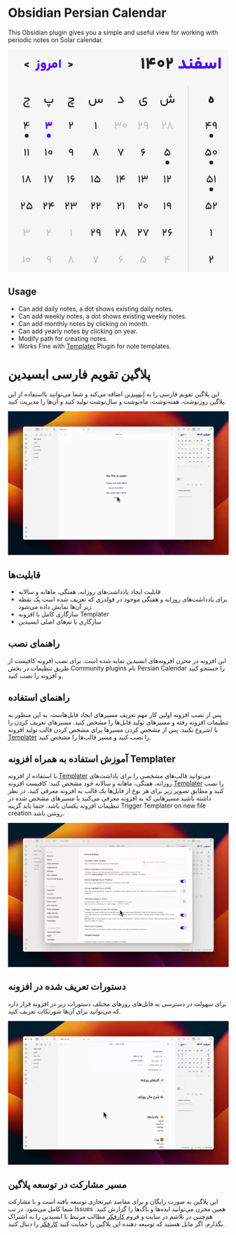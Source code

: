 
# Obsidian Persian Calendar

This Obsidian plugin gives you a simple and useful view for working with periodic notes on Solar calendar.

![Obsidian Persian Calendar](<Instructions/Obsidian Persian Calendar.png>)

## Usage

- Can add daily notes, a dot shows existing daily notes.
- Can add weekly notes, a dot shows existing weekly notes.
- Can add monthly notes by clicking on month.
- Can add yearly notes by clicking on year.
- Modify path for creating notes.
- Works Fine with [Templater](https://github.com/SilentVoid13/Templater) Plugin for note templates. 

# پلاگین تقویم فارسی ابسیدین

این پلاگین تقویم فارسی را به [ابسیدین](https://obsidian.md/) اضافه می‌کند و شما می‌توانید بااستفاده از این پلاگین روزنوشت‌، هفته‌نوشت، ماه‌نوشت و سال‌نوشت تولید کنید و آن‌ها را مدیریت کنید.  

![نمای اصلی افزونه تقویم فارسی ابسیدین](Instructions/Obsidian.webp)

## قابلیت‌ها

- قابلیت ایجاد یادداشت‌های روزانه، هفتگی، ماهانه و سالانه
- برای یادداشت‌های روزانه و هفتگی موجود در فولدری که تعریف شده است یک نقطه زیر آن‌ها نمایش داده می‌شود.
- سازگاری کامل با افزونه Templater
- سازگاری با تم‌های اصلی ابسیدین

## راهنمای نصب

این افزونه در مخزن افزونه‌های ابسیدین نمایه شده است. برای نصب افزونه کافیست از طریق تنظیمات در بخش Community plugins نام Persian Calendar را جستجو کنید و افزونه را نصب کنید.

## راهنمای استفاده

پس از نصب افزونه اولین کار مهم تعریف مسیرهای ایجاد فایل‌هاست. به این منظور به تنظیمات افزونه رفته و مسیرهای تولید فایل‌ها را مشخص کنید. مسیرهای تعریف کردن را با /شروع نکنید.
پس از مشخص کردن مسیرها برای مشخص کردن قالب تولید افزونه [Templater](https://github.com/SilentVoid13/Templater) را نصب کنید و مسیر قالب‌ها را مشخص کنید.

## آموزش استفاده به همراه افزونه Templater

با استفاده از افزونه [Templater](https://github.com/SilentVoid13/Templater) می‌توانید قالب‌های مشخصی را برای یاداشت‌های روزانه، هفتگی، ماهانه و سالانه خود مشخص کنید:
کافیست افزونه [Templater](https://github.com/SilentVoid13/Templater) را نصب کنید و مطابق تصویر زیر برای هر نوع از فایل‌ها یک قالب به افزونه معرفی کنید. در نظر داشته باشید مسیرهایی که به افزونه معرفی می‌کنید با مسیرهای مشخص شده در تنظیمات افزونه یکسان باشد. حتما باید گزینه Trigger Templater on new file creation روشن باشد.

![راهنمای استفاده به همراه Templater](Instructions/templater.webp)

## دستورات تعریف شده در افزونه

برای سهولت در دسترسی به فایل‌های روزهای مختلف دستورات زیر در افزونه قرار دارد که می‌توانید برای آن‌ها شورتکات تعریف کنید. 

![دستورات تعریف شده داخل ابسیدین](Instructions/commands.webp)

## مسیر مشارکت در توسعه پلاگین

این پلاگین به صورت رایگان و برای مقاصد غیرتحاری توسعه یافته است و با مشارکت شما کامل‌ می‌شود. در تب Issues همین مخزن می‌توانید ایده‌ها و باگ‌ها را گزارش کنید. هم‌چنین در تلاشم در سایت و فروم [کارفکر](https://karfekr.ir) مطالب مرتبط با ابسیدین را به اشتراک بگذارم. اگر مایل هستید که توسعه دهنده این پلاگین را حمایت کنید [کارفکر](https://karfekr.ir) را دنبال کنید.